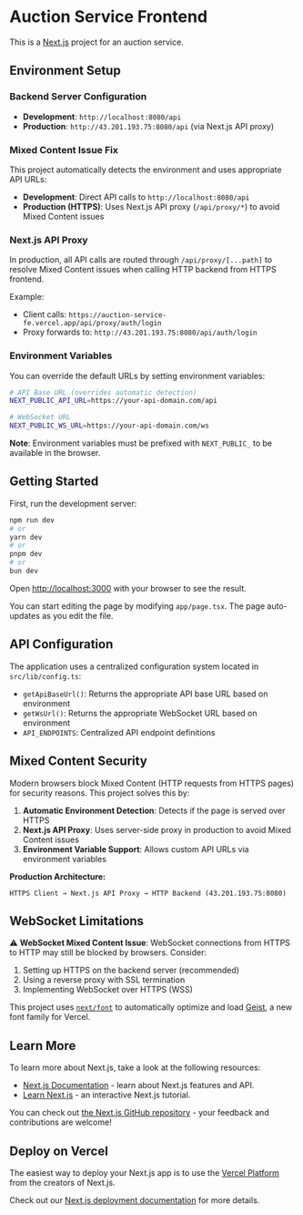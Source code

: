 # Auction Service Frontend

This is a [Next.js](https://nextjs.org) project for an auction service.

## Environment Setup

### Backend Server Configuration

- **Development**: `http://localhost:8080/api`
- **Production**: `http://43.201.193.75:8080/api` (via Next.js API proxy)

### Mixed Content Issue Fix

This project automatically detects the environment and uses appropriate API URLs:

- **Development**: Direct API calls to `http://localhost:8080/api`
- **Production (HTTPS)**: Uses Next.js API proxy (`/api/proxy/*`) to avoid Mixed Content issues

### Next.js API Proxy

In production, all API calls are routed through `/api/proxy/[...path]` to resolve Mixed Content issues when calling HTTP backend from HTTPS frontend.

Example:
- Client calls: `https://auction-service-fe.vercel.app/api/proxy/auth/login`
- Proxy forwards to: `http://43.201.193.75:8080/api/auth/login`

### Environment Variables

You can override the default URLs by setting environment variables:

```bash
# API Base URL (overrides automatic detection)
NEXT_PUBLIC_API_URL=https://your-api-domain.com/api

# WebSocket URL  
NEXT_PUBLIC_WS_URL=https://your-api-domain.com/ws
```

**Note**: Environment variables must be prefixed with `NEXT_PUBLIC_` to be available in the browser.

## Getting Started

First, run the development server:

```bash
npm run dev
# or
yarn dev
# or
pnpm dev
# or
bun dev
```

Open [http://localhost:3000](http://localhost:3000) with your browser to see the result.

You can start editing the page by modifying `app/page.tsx`. The page auto-updates as you edit the file.

## API Configuration

The application uses a centralized configuration system located in `src/lib/config.ts`:

- `getApiBaseUrl()`: Returns the appropriate API base URL based on environment
- `getWsUrl()`: Returns the appropriate WebSocket URL based on environment
- `API_ENDPOINTS`: Centralized API endpoint definitions

## Mixed Content Security

Modern browsers block Mixed Content (HTTP requests from HTTPS pages) for security reasons. This project solves this by:

1. **Automatic Environment Detection**: Detects if the page is served over HTTPS
2. **Next.js API Proxy**: Uses server-side proxy in production to avoid Mixed Content issues
3. **Environment Variable Support**: Allows custom API URLs via environment variables

**Production Architecture:**
```
HTTPS Client → Next.js API Proxy → HTTP Backend (43.201.193.75:8080)
```

## WebSocket Limitations

⚠️ **WebSocket Mixed Content Issue**: WebSocket connections from HTTPS to HTTP may still be blocked by browsers. Consider:

1. Setting up HTTPS on the backend server (recommended)
2. Using a reverse proxy with SSL termination
3. Implementing WebSocket over HTTPS (WSS)

This project uses [`next/font`](https://nextjs.org/docs/app/building-your-application/optimizing/fonts) to automatically optimize and load [Geist](https://vercel.com/font), a new font family for Vercel.

## Learn More

To learn more about Next.js, take a look at the following resources:

- [Next.js Documentation](https://nextjs.org/docs) - learn about Next.js features and API.
- [Learn Next.js](https://nextjs.org/learn) - an interactive Next.js tutorial.

You can check out [the Next.js GitHub repository](https://github.com/vercel/next.js) - your feedback and contributions are welcome!

## Deploy on Vercel

The easiest way to deploy your Next.js app is to use the [Vercel Platform](https://vercel.com/new?utm_medium=default-template&filter=next.js&utm_source=create-next-app&utm_campaign=create-next-app-readme) from the creators of Next.js.

Check out our [Next.js deployment documentation](https://nextjs.org/docs/app/building-your-application/deploying) for more details.
